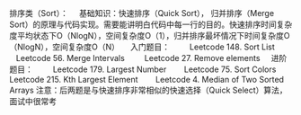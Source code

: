 排序类（Sort）：
    基础知识：快速排序（Quick Sort）， 归并排序（Merge Sort）的原理与代码实现。需要能讲明白代码中每一行的目的。快速排序时间复杂度平均状态下O（NlogN），空间复杂度O（1），归并排序最坏情况下时间复杂度O（NlogN），空间复杂度O（N）
    入门题目：
        Leetcode 148. Sort List
        Leetcode 56. Merge Intervals
        Leetcode 27. Remove elements
    进阶题目：
        Leetcode 179. Largest Number
       Leetcode 75. Sort Colors
       Leetcode 215. Kth Largest Element
       Leetcode 4. Median of Two Sorted Arrays
注意：后两题是与快速排序非常相似的快速选择（Quick Select）算法，面试中很常考